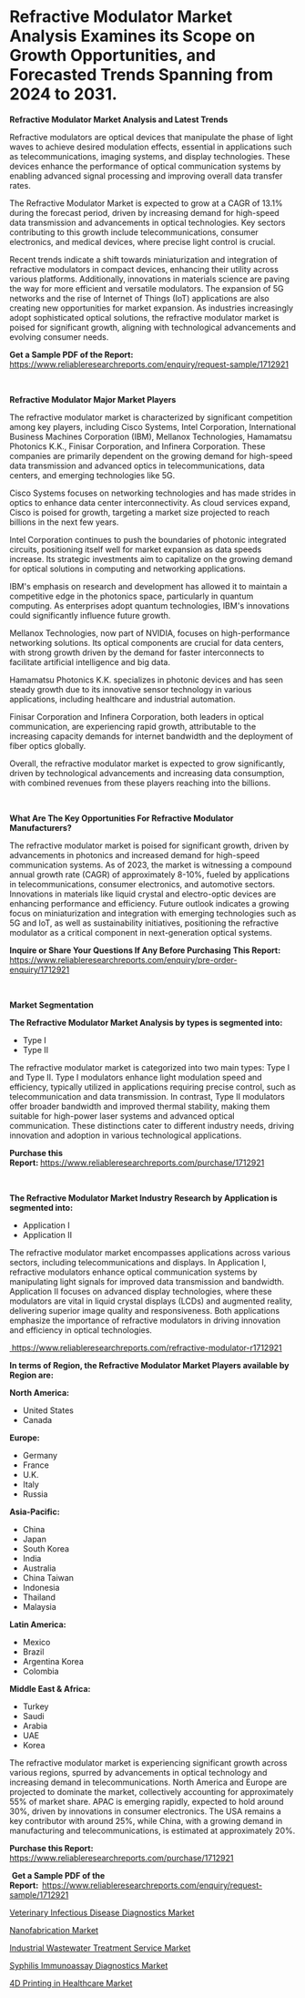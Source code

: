 <p><h1>Refractive Modulator Market Analysis Examines its Scope on Growth Opportunities, and Forecasted Trends Spanning from 2024 to 2031.</h1></p><p><strong>Refractive Modulator Market Analysis and Latest Trends</strong></p>
<p><p>Refractive modulators are optical devices that manipulate the phase of light waves to achieve desired modulation effects, essential in applications such as telecommunications, imaging systems, and display technologies. These devices enhance the performance of optical communication systems by enabling advanced signal processing and improving overall data transfer rates. </p><p>The Refractive Modulator Market is expected to grow at a CAGR of 13.1% during the forecast period, driven by increasing demand for high-speed data transmission and advancements in optical technologies. Key sectors contributing to this growth include telecommunications, consumer electronics, and medical devices, where precise light control is crucial. </p><p>Recent trends indicate a shift towards miniaturization and integration of refractive modulators in compact devices, enhancing their utility across various platforms. Additionally, innovations in materials science are paving the way for more efficient and versatile modulators. The expansion of 5G networks and the rise of Internet of Things (IoT) applications are also creating new opportunities for market expansion. As industries increasingly adopt sophisticated optical solutions, the refractive modulator market is poised for significant growth, aligning with technological advancements and evolving consumer needs.</p></p>
<p><strong>Get a Sample PDF of the Report:&nbsp;</strong> <a href="https://www.reliableresearchreports.com/enquiry/request-sample/1712921?utm_campaign=1621&utm_medium=2&utm_source=Github&utm_content=ia&utm_term=22102024&utm_id=refractive-modulator">https://www.reliableresearchreports.com/enquiry/request-sample/1712921</a></p>
<p>&nbsp;</p>
<p><strong>Refractive Modulator Major Market Players</strong></p>
<p><p>The refractive modulator market is characterized by significant competition among key players, including Cisco Systems, Intel Corporation, International Business Machines Corporation (IBM), Mellanox Technologies, Hamamatsu Photonics K.K., Finisar Corporation, and Infinera Corporation. These companies are primarily dependent on the growing demand for high-speed data transmission and advanced optics in telecommunications, data centers, and emerging technologies like 5G.</p><p>Cisco Systems focuses on networking technologies and has made strides in optics to enhance data center interconnectivity. As cloud services expand, Cisco is poised for growth, targeting a market size projected to reach billions in the next few years.</p><p>Intel Corporation continues to push the boundaries of photonic integrated circuits, positioning itself well for market expansion as data speeds increase. Its strategic investments aim to capitalize on the growing demand for optical solutions in computing and networking applications.</p><p>IBM's emphasis on research and development has allowed it to maintain a competitive edge in the photonics space, particularly in quantum computing. As enterprises adopt quantum technologies, IBM's innovations could significantly influence future growth.</p><p>Mellanox Technologies, now part of NVIDIA, focuses on high-performance networking solutions. Its optical components are crucial for data centers, with strong growth driven by the demand for faster interconnects to facilitate artificial intelligence and big data.</p><p>Hamamatsu Photonics K.K. specializes in photonic devices and has seen steady growth due to its innovative sensor technology in various applications, including healthcare and industrial automation.</p><p>Finisar Corporation and Infinera Corporation, both leaders in optical communication, are experiencing rapid growth, attributable to the increasing capacity demands for internet bandwidth and the deployment of fiber optics globally.</p><p>Overall, the refractive modulator market is expected to grow significantly, driven by technological advancements and increasing data consumption, with combined revenues from these players reaching into the billions.</p></p>
<p>&nbsp;</p>
<p><strong>What Are The Key Opportunities For Refractive Modulator Manufacturers?</strong></p>
<p><p>The refractive modulator market is poised for significant growth, driven by advancements in photonics and increased demand for high-speed communication systems. As of 2023, the market is witnessing a compound annual growth rate (CAGR) of approximately 8-10%, fueled by applications in telecommunications, consumer electronics, and automotive sectors. Innovations in materials like liquid crystal and electro-optic devices are enhancing performance and efficiency. Future outlook indicates a growing focus on miniaturization and integration with emerging technologies such as 5G and IoT, as well as sustainability initiatives, positioning the refractive modulator as a critical component in next-generation optical systems.</p></p>
<p><strong>Inquire or Share Your Questions If Any Before Purchasing This Report:</strong> <a href="https://www.reliableresearchreports.com/enquiry/pre-order-enquiry/1712921?utm_campaign=1621&utm_medium=2&utm_source=Github&utm_content=ia&utm_term=22102024&utm_id=refractive-modulator">https://www.reliableresearchreports.com/enquiry/pre-order-enquiry/1712921</a></p>
<p>&nbsp;</p>
<p><strong>Market Segmentation</strong></p>
<p><strong>The Refractive Modulator Market Analysis by types is segmented into:</strong></p>
<p><ul><li>Type I</li><li>Type II</li></ul></p>
<p><p>The refractive modulator market is categorized into two main types: Type I and Type II. Type I modulators enhance light modulation speed and efficiency, typically utilized in applications requiring precise control, such as telecommunication and data transmission. In contrast, Type II modulators offer broader bandwidth and improved thermal stability, making them suitable for high-power laser systems and advanced optical communication. These distinctions cater to different industry needs, driving innovation and adoption in various technological applications.</p></p>
<p><strong>Purchase this Report:&nbsp;</strong><a href="https://www.reliableresearchreports.com/purchase/1712921?utm_campaign=1621&utm_medium=2&utm_source=Github&utm_content=ia&utm_term=22102024&utm_id=refractive-modulator">https://www.reliableresearchreports.com/purchase/1712921</a></p>
<p>&nbsp;</p>
<p><strong>The Refractive Modulator Market Industry Research by Application is segmented into:</strong></p>
<p><ul><li>Application I</li><li>Application II</li></ul></p>
<p><p>The refractive modulator market encompasses applications across various sectors, including telecommunications and displays. In Application I, refractive modulators enhance optical communication systems by manipulating light signals for improved data transmission and bandwidth. Application II focuses on advanced display technologies, where these modulators are vital in liquid crystal displays (LCDs) and augmented reality, delivering superior image quality and responsiveness. Both applications emphasize the importance of refractive modulators in driving innovation and efficiency in optical technologies.</p></p>
<p><a href="https://www.reliableresearchreports.com/refractive-modulator-r1712921?utm_campaign=1621&utm_medium=2&utm_source=Github&utm_content=ia&utm_term=22102024&utm_id=refractive-modulator">&nbsp;https://www.reliableresearchreports.com/refractive-modulator-r1712921</a></p>
<p><strong>In terms of Region, the Refractive Modulator Market Players available by Region are:</strong></p>
<p>
    <p> <strong> North America: </strong>
        <ul>
            <li>United States</li>
            <li>Canada</li>
        </ul>
        </p> 
    <p> <strong> Europe: </strong>
        <ul>
            <li>Germany</li>
            <li>France</li>
            <li>U.K.</li>
            <li>Italy</li>
            <li>Russia</li>
        </ul>
        </p> 
    <p> <strong> Asia-Pacific: </strong>
        <ul>
            <li>China</li>
            <li>Japan</li>
            <li>South Korea</li>
            <li>India</li>
            <li>Australia</li>
            <li>China Taiwan</li>
            <li>Indonesia</li>
            <li>Thailand</li>
            <li>Malaysia</li>
        </ul>
        </p> 
    <p> <strong> Latin America: </strong>
        <ul>
            <li>Mexico</li>
            <li>Brazil</li>
            <li>Argentina Korea</li>
            <li>Colombia</li>
        </ul>
        </p> 
    <p> <strong> Middle East & Africa: </strong>
        <ul>
            <li>Turkey</li>
            <li>Saudi</li>
            <li>Arabia</li>
            <li>UAE</li>
            <li>Korea</li>
        </ul>
    </p>
    </p>
<p><p>The refractive modulator market is experiencing significant growth across various regions, spurred by advancements in optical technology and increasing demand in telecommunications. North America and Europe are projected to dominate the market, collectively accounting for approximately 55% of market share. APAC is emerging rapidly, expected to hold around 30%, driven by innovations in consumer electronics. The USA remains a key contributor with around 25%, while China, with a growing demand in manufacturing and telecommunications, is estimated at approximately 20%.</p></p>
<p><strong>Purchase this Report: </strong><a href="https://www.reliableresearchreports.com/purchase/1712921?utm_campaign=1621&utm_medium=2&utm_source=Github&utm_content=ia&utm_term=22102024&utm_id=refractive-modulator">https://www.reliableresearchreports.com/purchase/1712921</a></p>
<p>&nbsp;<strong>Get a Sample PDF of the Report:&nbsp;&nbsp;</strong><a href="https://www.reliableresearchreports.com/enquiry/request-sample/1712921?utm_campaign=1621&utm_medium=2&utm_source=Github&utm_content=ia&utm_term=22102024&utm_id=refractive-modulator">https://www.reliableresearchreports.com/enquiry/request-sample/1712921</a></p>
<p><strong></strong></p>
<p><p><a href="https://www.linkedin.com/pulse/market-forecasting-change-global-veterinary-infectious-disease-rnjjf?utm_campaign=1621&utm_medium=2&utm_source=Github&utm_content=ia&utm_term=22102024&utm_id=refractive-modulator">Veterinary Infectious Disease Diagnostics Market</a></p><p><a href="https://www.linkedin.com/pulse/nanofabrication-market-research-report-2024-2031-mcqinsights-kw64f?utm_campaign=1621&utm_medium=2&utm_source=Github&utm_content=ia&utm_term=22102024&utm_id=refractive-modulator">Nanofabrication Market</a></p><p><a href="https://www.linkedin.com/pulse/global-perspectives-industrial-wastewater-treatment-service-xhlyf?utm_campaign=1621&utm_medium=2&utm_source=Github&utm_content=ia&utm_term=22102024&utm_id=refractive-modulator">Industrial Wastewater Treatment Service Market</a></p><p><a href="https://www.linkedin.com/pulse/future-innovation-global-syphilis-immunoassay-diagnostics-gybbf?utm_campaign=1621&utm_medium=2&utm_source=Github&utm_content=ia&utm_term=22102024&utm_id=refractive-modulator">Syphilis Immunoassay Diagnostics Market</a></p><p><a href="https://www.linkedin.com/pulse/4d-printing-healthcare-market-size-growth-trends-statistics-9ykyf?utm_campaign=1621&utm_medium=2&utm_source=Github&utm_content=ia&utm_term=22102024&utm_id=refractive-modulator">4D Printing in Healthcare Market</a></p></p>